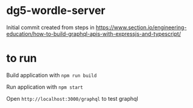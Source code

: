 # dg5-wordle-server
Initial commit created from steps in https://www.section.io/engineering-education/how-to-build-graphql-apis-with-expressjs-and-typescript/


# to run
Build application with `npm run build`

Run application with `npm start`

Open `http://localhost:3000/graphql` to test graphql

